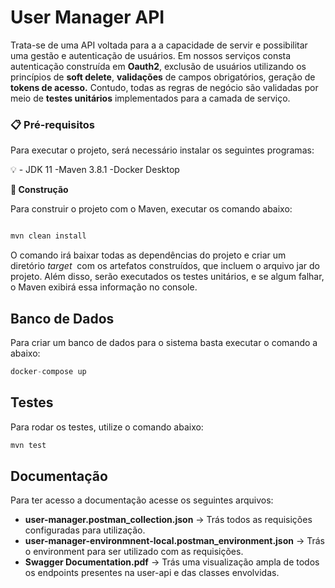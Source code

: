 # User Manager API

Trata-se  de uma API voltada para a a capacidade de servir e possibilitar uma gestão e autenticação de usuários. Em nossos serviços consta autenticação construída em **Oauth2**, exclusão de usuários utilizando os princípios de **soft delete**, **validações** de campos obrigatórios, geração de **tokens de acesso.** Contudo, todas as regras de negócio são validadas por meio de **testes unitários** implementados para a camada de serviço.

### **📋 Pré-requisitos**

Para executar o projeto, será necessário instalar os seguintes programas:

<aside>
💡 - JDK 11                                                                                                                                                            -Maven 3.8.1                                                                                                                                      -Docker Desktop

</aside>

****🔧 Construção****

Para construir o projeto com o Maven, executar os comando abaixo:

```java

mvn clean install
```

O comando irá baixar todas as dependências do projeto e criar um diretório *target*
 com os artefatos construídos, que incluem o arquivo jar do projeto. Além disso, serão executados os testes unitários, e se algum falhar, o Maven exibirá essa informação no console.

## Banco de Dados

Para criar um banco de dados para o sistema basta executar o comando a abaixo:

```java
docker-compose up
```

## Testes

Para rodar os testes, utilize o comando abaixo:

```java
mvn test
```

## Documentação

Para ter acesso a documentação  acesse os seguintes arquivos:

- **user-manager.postman_collection.json**  → Trás todos as requisições configuradas para utilização.
- **user-manager-environmnent-local.postman_environment.json** → Trás o environment para ser utilizado com as requisições.
- **Swagger Documentation.pdf** → Trás uma visualização ampla de todos os endpoints presentes na user-api e das classes envolvidas.